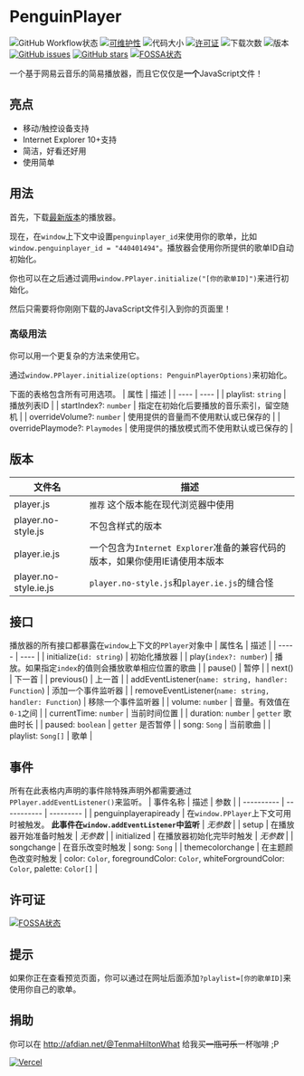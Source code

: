 # PenguinPlayer
![GitHub Workflow状态](https://img.shields.io/github/workflow/status/M4TEC/PenguinPlayer/Compile%20the%20player?label=%E7%BC%96%E8%AF%91%E7%8A%B6%E6%80%81)
[![可维护性](https://img.shields.io/codeclimate/maintainability/M4TEC/PenguinPlayer?label=%E5%8F%AF%E7%BB%B4%E6%8A%A4%E6%80%A7)](https://codeclimate.com/github/M4TEC/PenguinPlayer/maintainability)
![代码大小](https://img.shields.io/github/languages/code-size/M4TEC/PenguinPlayer?label=%E4%BB%A3%E7%A0%81%E5%A4%A7%E5%B0%8F)
[![许可证](https://img.shields.io/github/license/M4TEC/PenguinPlayer?label=%E8%AE%B8%E5%8F%AF%E8%AF%81)](https://github.com/M4TEC/PenguinPlayer/blob/master/LICENSE)
![下载次数](https://img.shields.io/github/downloads/M4TEC/PenguinPlayer/total?label=%E4%B8%8B%E8%BD%BD%E6%AC%A1%E6%95%B0)
![版本](https://img.shields.io/github/package-json/v/M4TEC/PenguinPlayer?label=%E7%89%88%E6%9C%AC)
[![GitHub issues](https://img.shields.io/github/issues/M4TEC/PenguinPlayer)](https://github.com/M4TEC/PenguinPlayer/issues)
[![GitHub stars](https://img.shields.io/github/stars/M4TEC/PenguinPlayer)](https://github.com/M4TEC/PenguinPlayer/stargazers)
[![FOSSA状态](https://app.fossa.com/api/projects/git%2Bgithub.com%2FM4TEC%2FPenguinPlayer.svg?type=shield)](https://app.fossa.com/projects/git%2Bgithub.com%2FM4TEC%2FPenguinPlayer?ref=badge_shield)

一个基于网易云音乐的简易播放器，而且它仅仅是**一个**JavaScript文件！

## 亮点
- 移动/触控设备支持
- Internet Explorer 10+支持
- 简洁，好看还好用
- 使用简单

## 用法
首先，下载[最新版本](https://github.com/M4TEC/PenguinPlayer/releases/latest/download/player.js)的播放器。

现在，在```window```上下文中设置```penguinplayer_id```来使用你的歌单，比如```window.penguinplayer_id = "440401494"```。播放器会使用你所提供的歌单ID自动初始化。

你也可以在之后通过调用```window.PPlayer.initialize("[你的歌单ID]")```来进行初始化。

然后只需要将你刚刚下载的JavaScript文件引入到你的页面里！

### 高级用法
你可以用一个更复杂的方法来使用它。

通过```window.PPlayer.initialize(options: PenguinPlayerOptions)```来初始化。

下面的表格包含所有可用选项。
| 属性 | 描述 |
| ---- | ---- |
| playlist: ```string``` | 播放列表ID |
| startIndex?: ```number``` | 指定在初始化后要播放的音乐索引，留空随机 |
| overrideVolume?: ```number``` | 使用提供的音量而不使用默认或已保存的 |
| overridePlaymode?: ```Playmodes``` | 使用提供的播放模式而不使用默认或已保存的 |

## 版本
| 文件名 | 描述 |
| ----- | ---- |
| player.js | ```推荐``` 这个版本能在现代浏览器中使用 |
| player.no-style.js | 不包含样式的版本 |
| player.ie.js | 一个包含为```Internet Explorer```准备的兼容代码的版本，如果你使用IE请使用本版本 |
| player.no-style.ie.js | ```player.no-style.js```和```player.ie.js```的缝合怪 |

## 接口
播放器的所有接口都暴露在```window```上下文的```PPlayer```对象中
| 属性名 | 描述 |
| ----- | ---- |
| initialize(```id: string```) | 初始化播放器 |
| play(```index?: number```) | 播放。如果指定```index```的值则会播放歌单相应位置的歌曲 |
| pause() | 暂停 |
| next() | 下一首 |
| previous() | 上一首 |
| addEventListener(```name: string, handler: Function```) | 添加一个事件监听器 |
| removeEventListener(```name: string, handler: Function```) | 移除一个事件监听器 |
| volume: ```number``` | 音量。有效值在```0-1```之间 |
| currentTime: ```number``` | 当前时间位置 |
| duration: ```number``` | ```getter``` 歌曲时长 |
| paused: ```boolean``` | ```getter``` 是否暂停 |
| song: ```Song``` | 当前歌曲 |
| playlist: ```Song[]``` | 歌单 |

## 事件
所有在此表格内声明的事件除特殊声明外都需要通过```PPlayer.addEventListener()```来监听。
| 事件名称 | 描述 | 参数 |
| ---------- | ----------- | --------- |
| penguinplayerapiready | 在```window.PPlayer```上下文可用时被触发。 **此事件在```window.addEventListener```中监听** | *无参数* |
| setup | 在播放器开始准备时触发 | *无参数* |
| initialized | 在播放器初始化完毕时触发 | *无参数* |
| songchange | 在音乐改变时触发 | song: ```Song``` |
| themecolorchange | 在主题颜色改变时触发 | color: ```Color```, foregroundColor: ```Color```, whiteForgroundColor: ```Color```, palette: ```Color[]``` |

## 许可证
[![FOSSA状态](https://app.fossa.com/api/projects/git%2Bgithub.com%2FM4TEC%2FPenguinPlayer.svg?type=large)](https://app.fossa.com/projects/git%2Bgithub.com%2FM4TEC%2FPenguinPlayer?ref=badge_large)

## 提示
如果你正在查看预览页面，你可以通过在网址后面添加```?playlist=[你的歌单ID]```来使用你自己的歌单。

## 捐助
你可以在 http://afdian.net/@TenmaHiltonWhat 给我买~~一瓶可乐~~一杯咖啡 ;P

[![Vercel](https://www.datocms-assets.com/31049/1618983297-powered-by-vercel.svg)](https://vercel.com/pplayer/penguin-player?utm_source=pplayer&utm_campaign=oss)